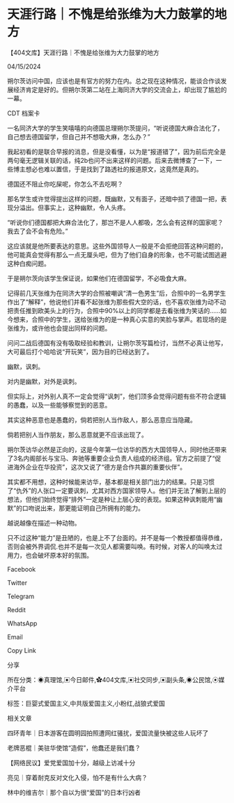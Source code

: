 # 天涯行路｜不愧是给张维为大力鼓掌的地方

【404文库】天涯行路｜不愧是给张维为大力鼓掌的地方

04/15/2024

朔尔茨访问中国，应该也是有官方的努力在内。总之现在这种情况，能谈合作谈发展经济肯定是好的。但朔尔茨第二站在上海同济大学的交流会上，却出现了尴尬的一幕。

CDT 档案卡













一名同济大学的学生笑嘻嘻的向德国总理朔尔茨提问，“听说德国大麻合法化了，自己想去德国留学，但自己并不想吸大麻，怎么办？”

我起初看的是联合早报的消息，但是没看懂，以为是“报道错了”，因为前后完全是两句毫无逻辑关联的话，纯2b也问不出来这样的问题。后来去微博查了一下，一些博主想必也难以置信，于是找到了路透社的报道原文，这竟然是真的。

德国还不阻止你吃屎呢，你怎么不去吃啊？

那名学生或许觉得提出这样的问题，既幽默，又有面子，还暗中损了德国一把，表现分溢出。但事实上，这种幽默，令人头疼。

“听说你们德国都把大麻合法化了，那岂不是人人都吸，怎么会有这样的国家呢？我去了会不会有危险。”

这应该就是他所要表达的意思。这些外国领导人一般是不会拒绝回答这种问题的，他可能真会觉得有那么一点无厘头吧，但为了他们自身的形象，也不可能试图逃避这种白痴问题。

于是朔尔茨向该学生保证说，如果他们在德国留学，不必吸食大麻。

记得前几天张维为在同济大学的合照被嘲讽“清一色男生”后，合照中的一名男学生作出了“解释”，他说他们并看不起张维为那些假大空的话，也不喜欢张维为动不动把责任推到欧美头上的行为，合照中90%以上的同学都是去看张维为笑话的……如今想来，合照中的学生，送给张维为的是一种真心实意的笑脸与掌声。若现场的是张维为，或许他也会提出同样的问题。

问问二战后德国有没有吸取经验和教训，让朔尔茨写篇检讨，当然不必真让他写，大可最后打个哈哈说“开玩笑”，因为目的已经达到了。

幽默，讽刺。

对内是幽默，对外是讽刺。

但实际上，对外别人真不一定会觉得“讽刺”，他们顶多会觉得问题有些不符合逻辑的愚蠢，以及一些能够察觉到的恶意。

其实这种恶意也是愚蠢的，倘若把别人当作敌人，那么恶意应当隐藏。

倘若把别人当作朋友，那么恶意就更不应该出现了。

朔尔茨访华必然是正向的，这是今年第一位访华的西方大国领导人，同时他还带来了3名内阁部长与宝马、奔驰等重要企业负责人组成的经济组。官方之前提了“促进海外企业在华投资”，这次又说了“德方是合作共赢的重要伙伴”。

其实都不用想，这种时候能来访华，基本都是相关部门出力的结果。只是习惯了“仇外”的人张口一定要讽刺，尤其对西方国家领导人。他们并无法了解到上层的想法，但他们始终觉得“排外”一定是种让上层心安的表现。如果这种讽刺能用“幽默”的口吻说出来，那更能证明自己所拥有的能力。

越说越像在描述一种动物。

只不过这种“能力”是丑陋的，也是上不了台面的。并不是每一个教授都值得恭维，否则会被外界调侃.也并不是每一次见人都需要叫唤。有时候，对客人的叫唤太过用力，也会破坏原本好的氛围。

Facebook

Twitter

Telegram

Reddit

WhatsApp

Email

Copy Link

分享

所在分类：◉真理馆,▣今日邮件,✿404文库,▣社交同步,▣副头条,◉公民馆,⦿媒介平台

标签：巨婴式爱国主义,中共版爱国主义,小粉红,战狼式爱国

相关文章

四环青年｜日本游客在圆明园拍照遭网红骚扰，爱国流量快被这些人玩坏了

老牌恶棍｜美驻华使馆“造假”，他蠢还是我们蠢？

【网络民议】爱党爱国加十分，越级上访减十分

亮见｜穿着耐克反对文化入侵，怕不是有什么大病？

林中的维吉尔｜那个自以为很“爱国”的日本行凶者